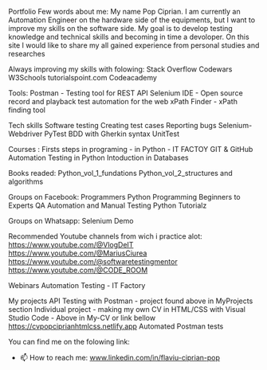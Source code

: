 Portfolio
Few words about me:
My name Pop Ciprian. I am currently an Automation Engineer on the hardware side of the equipments, but I want to improve my skills on the software side. 
My goal is to develop testing knowledge and technical skills and becoming in time a devoloper. On this site I would like to share my all gained experience from personal studies and researches


Always improving my skills with folowing:
Stack Overflow
Codewars
W3Schools
tutorialspoint.com
Codeacademy

Tools:
Postman - Testing tool for REST API
Selenium IDE - Open source record and playback test automation for the web
xPath Finder - xPath finding tool

Tech skills
Software testing
Creating test cases
Reporting bugs
Selenium-Webdriver
PyTest
BDD with Gherkin syntax
UnitTest

Courses :
Firsts steps in programing - in Python - IT FACTOY
GIT & GitHub
Automation Testing in Python
Intoduction in Databases

Books readed:
Python_vol_1_fundations
Python_vol_2_structures and algorithms

Groups on Facebook: 
Programmers
Python Programming Beginners to Experts
QA Automation and Manual Testing
Python Tutorialz

Groups on Whatsapp:
Selenium Demo

Recommended Youtube channels from wich i practice alot:
https://www.youtube.com/@VlogDeIT
https://www.youtube.com/@MariusCiurea
https://www.youtube.com/@softwaretestingmentor
https://www.youtube.com/@CODE_ROOM

Webinars
Automation Testing - IT Factory

My projects
API Testing with Postman - project found above in MyProjects section
Individual project - making my own CV in HTML/CSS with Visual Studio Code - Above in My-CV or link bellow
https://cvpopciprianhtmlcss.netlify.app
Automated Postman tests

You can find me on the folowing link:
- 📫 How to reach me: www.linkedin.com/in/flaviu-ciprian-pop


